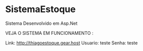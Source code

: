 # SistemaEstoque
Sistema Desenvolvido em Asp.Net

VEJA O SISTEMA EM FUNCIONAMENTO :

Link: http://thiagoestoque.gear.host
Usuario: teste
Senha: teste
